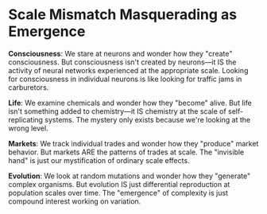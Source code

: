 # Scale Mismatch Masquerading as Emergence

**Consciousness**: We stare at neurons and wonder how they "create" consciousness. But consciousness isn't created by neurons—it IS the activity of neural networks experienced at the appropriate scale. Looking for consciousness in individual neurons is like looking for traffic jams in carburetors.

**Life**: We examine chemicals and wonder how they "become" alive. But life isn't something added to chemistry—it IS chemistry at the scale of self-replicating systems. The mystery only exists because we're looking at the wrong level.

**Markets**: We track individual trades and wonder how they "produce" market behavior. But markets ARE the patterns of trades at scale. The "invisible hand" is just our mystification of ordinary scale effects.

**Evolution**: We look at random mutations and wonder how they "generate" complex organisms. But evolution IS just differential reproduction at population scales over time. The "emergence" of complexity is just compound interest working on variation.
